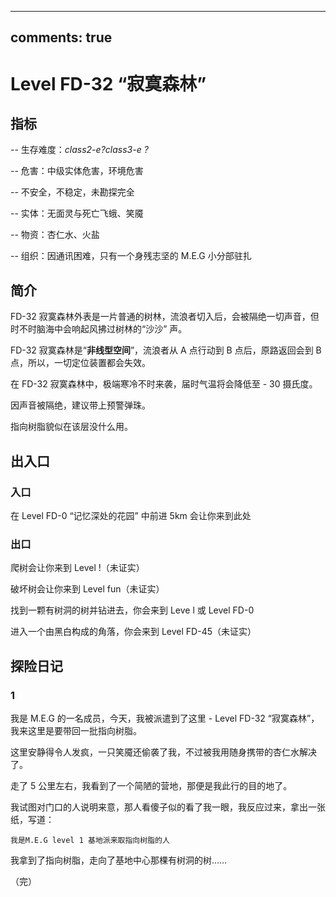 ---

## comments: true

# Level FD-32 “寂寞森林”

## 指标

\-- 生存难度：**class2-e*?class3-e ?*

\-- 危害：中级实体危害，环境危害

\-- 不安全，不稳定，未勘探完全

\-- 实体：无面灵与死亡飞蛾、笑魇

\-- 物资：杏仁水、火盐

\-- 组织：因通讯困难，只有一个身残志坚的 M.E.G 小分部驻扎

## 简介

FD-32 寂寞森林外表是一片普通的树林，流浪者切入后，会被隔绝一切声音，但时不时脑海中会响起风拂过树林的“沙沙” 声。

FD-32 寂寞森林是“**非线型空间**”，流浪者从 A 点行动到 B 点后，原路返回会到 B 点，所以，一切定位装置都会失效。

在 FD-32 寂寞森林中，极端寒冷不时来袭，届时气温将会降低至 - 30 摄氏度。

因声音被隔绝，建议带上预警弹珠。

指向树脂貌似在该层没什么用。

## 出入口

### 入口

在 Level FD-0 “记忆深处的花园” 中前进 5km 会让你来到此处

### 出口

爬树会让你来到 Level !（未证实）

破坏树会让你来到 Level fun（未证实）

找到一颗有树洞的树并钻进去，你会来到 Leve l 或 Level FD-0

进入一个由黑白构成的角落，你会来到 Level FD-45（未证实）

## 探险日记

### 1

我是 M.E.G 的一名成员，今天，我被派遣到了这里 - Level FD-32 “寂寞森林”，我来这里是要带回一批指向树脂。

这里安静得令人发疯，一只笑魇还偷袭了我，不过被我用随身携带的杏仁水解决了。

走了 5 公里左右，我看到了一个简陋的营地，那便是我此行的目的地了。

我试图对门口的人说明来意，那人看傻子似的看了我一眼，我反应过来，拿出一张纸，写道：

```
我是M.E.G level 1 基地派来取指向树脂的人
```

我拿到了指向树脂，走向了基地中心那棵有树洞的树……

（完）
